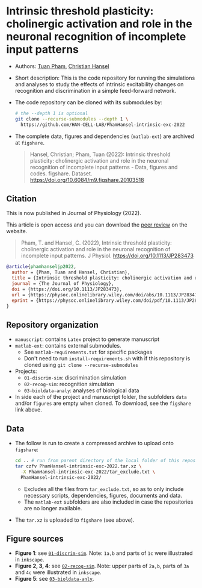 # Intrinsic threshold plasticity: cholinergic activation and role in the neuronal recognition of incomplete input patterns

- Authors: [Tuan Pham](https://github.com/tuanpham96), [Christian Hansel](http://www.hansellab-uchicago.com/)
- Short description: This is the code repository for running the simulations and analyses to study the effects of intrinsic excitability changes on recognition and discrimination in a simple feed-forward network.
- The code repository can be cloned with its submodules by:

  ``` bash
  # the --depth 1 is optional 
  git clone --recurse-submodules --depth 1 \
    https://github.com/HAN-CELL-LAB/PhamHansel-intrinsic-exc-2022
  ```

- The complete data, figures and dependencies (`matlab-ext`) are archived at `figshare`.

  > Hansel, Christian; Pham, Tuan (2022): Intrinsic threshold plasticity: cholinergic activation and role in the neuronal recognition of incomplete input patterns - Data, figures and codes. figshare. Dataset. https://doi.org/10.6084/m9.figshare.20103518 

## Citation

This is now published in Journal of Physiology (2022). 

This article is open access and you can download the [peer review](https://physoc.onlinelibrary.wiley.com/action/downloadSupplement?doi=10.1113%2FJP283473&file=tjp15204-sup-0002-PeerReview.pdf) on the website.

> Pham, T. and Hansel, C. (2022), Intrinsic threshold plasticity: cholinergic activation and role in the neuronal recognition of incomplete input patterns. J Physiol. https://doi.org/10.1113/JP283473

``` bib
@article{phamhanseljp2022,
  author = {Pham, Tuan and Hansel, Christian},
  title = {Intrinsic threshold plasticity: cholinergic activation and role in the neuronal recognition of incomplete input patterns},
  journal = {The Journal of Physiology},
  doi = {https://doi.org/10.1113/JP283473},
  url = {https://physoc.onlinelibrary.wiley.com/doi/abs/10.1113/JP283473},
  eprint = {https://physoc.onlinelibrary.wiley.com/doi/pdf/10.1113/JP283473},
}
```

## Repository organization

- `manuscript`: contains `Latex` project to generate manuscript
- `matlab-ext`: contains external submodules.
  - See `matlab-requirements.txt` for specific packages
  - Don't need to run `install-requirements.sh` with if this repository is cloned using `git clone --recurse-submodules`
- Projects:
  - `01-discrim-sim`: discrimination simulation
  - `02-recog-sim`: recognition simulation
  - `03-bioldata-analy`: analyses of biological data
- In side each of the project and manuscript folder, the subfolders `data` and/or `figures` are empty when cloned. To download, see the `figshare` link above. 

## Data

- The follow is run to create a compressed archive to upload onto `figshare`:

  ``` bash
  cd .. # run from parent directory of the local folder of this repository
  tar czfv PhamHansel-intrinsic-exc-2022.tar.xz \
    -X PhamHansel-intrinsic-exc-2022/tar_exclude.txt \
    PhamHansel-intrinsic-exc-2022/
  ```

  - Excludes all the files from `tar_exclude.txt`, so as to only include necessary scripts, dependencies, figures, documents and data.
  - The `matlab-ext` subfolders are also included in case the repositories are no longer available.
- The `tar.xz` is uploaded to `figshare` (see above).

## Figure sources

- **Figure 1**: see [`01-discrim-sim`](01-discrim-sim/README.md). Note: `1a,b` and parts of `1c` were illustrated in `inkscape`.
- **Figure 2, 3, 4**: see [`02-recog-sim`](02-recog-sim/README.md). Note: upper parts of `2a,b`, parts of `3a` and `4c` were illustrated in `inkscape`.
- **Figure 5**: see [`03-bioldata-anly`](03-bioldata-anly/README.md).

